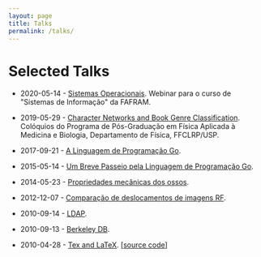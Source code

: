 ```yaml
---
layout: page
title: Talks
permalink: /talks/
---
```


# Selected Talks

- 2020-05-14 - [Sistemas Operacionais](https://drive.google.com/open?id=1sg6gms6GgUUl7f0Ia61bky50pYMpzw78).
  Webinar para o curso de "Sistemas de Informação" da FAFRAM.

- 2019-05-29 - [Character Networks and Book Genre Classification](https://speakerdeck.com/ajholanda/character-networks-and-book-genre-classification). Colóquios do Programa de Pós-Graduação em Física Aplicada à Medicina e Biologia, Departamento de Física, FFCLRP/USP.

- 2017-09-21 - [A Linguagem de Programação Go](https://speakerdeck.com/ajholanda/a-linguagem-de-programacao-go).

- 2015-05-14 - [Um Breve Passeio pela Linguagem de Programação Go](https://go-talks.appspot.com/github.com/ajholanda/gotour/tour.slide#1).

- 2014-05-23 - [Propriedades mecânicas dos ossos](https://speakerdeck.com/ajholanda/propriedades-mecanicas-dos-ossos).

- 2012-12-07 - [Comparação de deslocamentos de imagens RF](https://speakerdeck.com/ajholanda/comparacao-de-deslocamentos-de-imagens-rf).

- 2010-09-14 - [LDAP](https://speakerdeck.com/ajholanda/ldap).

- 2010-09-13 - [Berkeley DB](https://speakerdeck.com/ajholanda/berkeleydb).

- 2010-04-28 - [Tex and LaTeX](https://speakerdeck.com/ajholanda/tex-and-latex). [[source code](https://github.com/ajholanda/tex-latex-presentation)]
